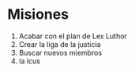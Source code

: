# Misiones

1. Acabar con el plan de Lex Luthor
2. Crear la liga de la justicia
3. Buscar nuevos miembros
4. la lcus
